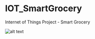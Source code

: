 # IOT_SmartGrocery
Internet of Things Project - Smart Grocery


![alt text](https://github.com/amosngSP/IOT_SmartGrocery/tree/main/Misc%20Assets/frit1.JPG?raw=true)
